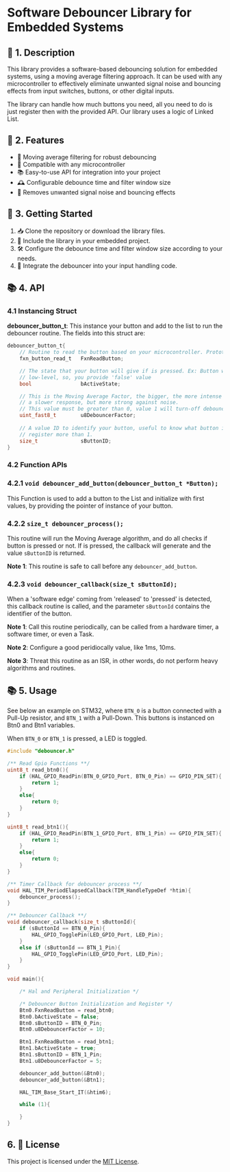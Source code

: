 # Software Debouncer Library for Embedded Systems

## 📝 1. Description

This library provides a software-based debouncing solution for embedded systems, using a moving average filtering approach. It can be used with any microcontroller to effectively eliminate unwanted signal noise and bouncing effects from input switches, buttons, or other digital inputs.

The library can handle how much buttons you need, all you need to do is just register then with the provided API. Our library uses a logic of Linked List.

## 🔧 2. Features

*   🌊 Moving average filtering for robust debouncing   
*   🔌 Compatible with any microcontroller  
*   📚 Easy-to-use API for integration into your project   
*   🕰️ Configurable debounce time and filter window size  
*   🧹 Removes unwanted signal noise and bouncing effects
    
## 🚀 3. Getting Started

1.  📥 Clone the repository or download the library files.
2.  🔌 Include the library in your embedded project.
3.  🛠️ Configure the debounce time and filter window size according to your needs.
4.  🔧 Integrate the debouncer into your input handling code.

## 📚 4. API 

### 4.1 Instancing Struct

**debouncer_button_t**: This instance your button and add to the list to run the debouncer routine. The fields into this struct are:

```C
debouncer_button_t{
    // Routine to read the button based on your microcontroller. Prototype are uint8_t fxn(void);
    fxn_button_read_t 	FxnReadButton;

    // The state that your button will give if is pressed. Ex: Button with Pull-Up is active in
    // low-level, so, you provide 'false' value
	bool 				bActiveState;

    // This is the Moving Average Factor, the bigger, the more intense is the filtering, giving
    // a slower response, but more strong against noise.
    // This value must be greater than 0, value 1 will turn-off debouncer.
	uint_fast8_t 		u8DebouncerFactor;
    
    // A value ID to identify your button, useful to know what button is pressed when you
    // register more than 1.
	size_t 				sButtonID;
}
```

### 4.2 Function APIs

### 4.2.1 `void debouncer_add_button(debouncer_button_t *Button);`

This Function is used to add a button to the List and initialize with first values, by providing the pointer of instance of your button.

### 4.2.2 `size_t debouncer_process();`

This routine will run the Moving Average algorithm, and do all checks if button is pressed or not. If is pressed, the callback will generate and the value `sButtonID` is returned.

**Note 1**: This routine is safe to call before any `debouncer_add_button`.

### 4.2.3 `void debouncer_callback(size_t sButtonId);`

When a 'software edge' coming from 'released' to 'pressed' is detected, this callback routine is called, and the parameter `sButtonId` contains the identifier of the button.

**Note 1**: Call this routine periodically, can be called from a hardware timer, a software timer, or even a Task.

**Note 2**: Configure a good peridiocally value, like 1ms, 10ms.

**Note 3**: Threat this routine as an ISR, in other words, do not perform heavy algorithms and routines.

## 📚 5. Usage

See below an example on STM32, where `BTN_0` is a button connected with a Pull-Up resistor, and `BTN_1` with a Pull-Down. This buttons is instanced on Btn0 and Btn1 variables.

When `BTN_0` or `BTN_1` is pressed, a LED is toggled.

```C
#include "debouncer.h"

/** Read Gpio Functions **/
uint8_t read_btn0(){
	if (HAL_GPIO_ReadPin(BTN_0_GPIO_Port, BTN_0_Pin) == GPIO_PIN_SET){
		return 1;
	}
	else{
		return 0;
	}
}

uint8_t read_btn1(){
	if (HAL_GPIO_ReadPin(BTN_1_GPIO_Port, BTN_1_Pin) == GPIO_PIN_SET){
		return 1;
	}
	else{
		return 0;
	}
}

/** Timer Callback for debouncer process **/
void HAL_TIM_PeriodElapsedCallback(TIM_HandleTypeDef *htim){
	debouncer_process();
}

/** Debouncer Callback **/
void debouncer_callback(size_t sButtonId){
	if (sButtonId == BTN_0_Pin){
		HAL_GPIO_TogglePin(LED_GPIO_Port, LED_Pin);
	}
	else if (sButtonId == BTN_1_Pin){
		HAL_GPIO_TogglePin(LED_GPIO_Port, LED_Pin);
	}
}

void main(){

    /* Hal and Peripheral Initialization */

    /* Debouncer Button Initialization and Register */
    Btn0.FxnReadButton = read_btn0;
    Btn0.bActiveState = false;
    Btn0.sButtonID = BTN_0_Pin;
    Btn0.u8DebouncerFactor = 10;

    Btn1.FxnReadButton = read_btn1;
    Btn1.bActiveState = true;
    Btn1.sButtonID = BTN_1_Pin;
    Btn1.u8DebouncerFactor = 5;

    debouncer_add_button(&Btn0);
    debouncer_add_button(&Btn1);

    HAL_TIM_Base_Start_IT(&htim6);

    while (1){

    }
}

```


## 6. 📄 License

This project is licensed under the [MIT License](https://github.com/Pablo-Jean/Debouncer-Buttons/blob/main/LICENSE).